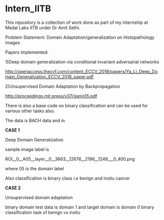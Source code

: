 # Intern_IITB
This repository is a collection of work done as part of my internship at Medal Labs IITB under Dr Amit Sethi.


Problem Statement: Domain Adaptation/generalization on Histopathology images


Papers implemented:

1)Deep domain generalization via conditional invariant adversarial networks

http://openaccess.thecvf.com/content_ECCV_2018/papers/Ya_Li_Deep_Domain_Generalization_ECCV_2018_paper.pdf

2)Unsupervised Domain Adaptation by Backpropagation

http://proceedings.mlr.press/v37/ganin15.pdf

There is also a base code on binary classification and can be used for various other tasks also.

The data is BACH data and in

<b>CASE 1</b> 

Deep Domain Generalization

sample image label is

ROI__0__A05__layer__0__3663__12676__2196__1249___0_400.png

where 05 is the domain label

Also classification is binary class i.e benign and insitu cancer

<b>CASE 2</b>

Unsupervised domain adaptation

binary domain test data is domain 1 and target domain is domain 0
binary classification task of benign vs insitu



